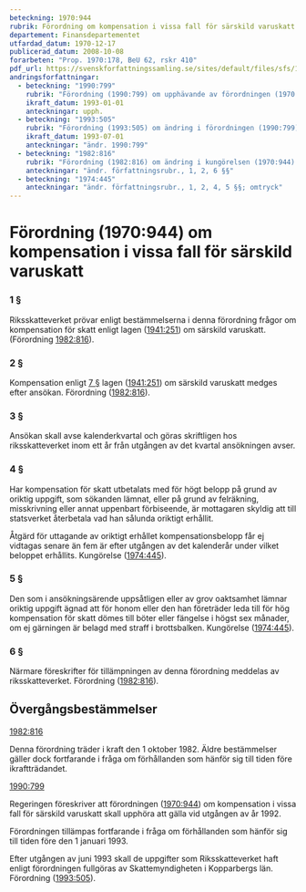 ```yaml
---
beteckning: 1970:944
rubrik: Förordning om kompensation i vissa fall för särskild varuskatt
departement: Finansdepartementet
utfardad_datum: 1970-12-17
publicerad_datum: 2008-10-08
forarbeten: "Prop. 1970:178, BeU 62, rskr 410"
pdf_url: https://svenskforfattningssamling.se/sites/default/files/sfs/1970-12/SFS1970-944.pdf
andringsforfattningar:
  - beteckning: "1990:799"
    rubrik: "Förordning (1990:799) om upphävande av förordningen (1970:944) om kompensation i vissa fall för särskild varuskatt"
    ikraft_datum: 1993-01-01
    anteckningar: upph.
  - beteckning: "1993:505"
    rubrik: "Förordning (1993:505) om ändring i förordningen (1990:799) om upphävande av förordningen (1970:944) om kompensation i vissa fall för särskild varuskatt"
    ikraft_datum: 1993-07-01
    anteckningar: "ändr. 1990:799"
  - beteckning: "1982:816"
    rubrik: "Förordning (1982:816) om ändring i kungörelsen (1970:944) om kompensation i vissa fall för särskild varuskatt och utjämningsskatt"
    anteckningar: "ändr. författningsrubr., 1, 2, 6 §§"
  - beteckning: "1974:445"
    anteckningar: "ändr. författningsrubr., 1, 2, 4, 5 §§; omtryck"
---
```


# Förordning (1970:944) om kompensation i vissa fall för särskild varuskatt

### 1 §

Riksskatteverket prövar enligt bestämmelserna i denna förordning frågor om kompensation för skatt enligt lagen ([1941:251](https://selex.se/eli/sfs/1941/251)) om särskild varuskatt. (Förordning [1982:816](https://selex.se/eli/sfs/1982/816)).

### 2 §

Kompensation enligt [7 §](#7) lagen ([1941:251](https://selex.se/eli/sfs/1941/251)) om särskild varuskatt medges efter ansökan. Förordning ([1982:816](https://selex.se/eli/sfs/1982/816)).

### 3 §

Ansökan skall avse kalenderkvartal och göras skriftligen hos riksskatteverket inom ett år från utgången av det kvartal ansökningen avser.

### 4 §

Har kompensation för skatt utbetalats med för högt belopp på grund av oriktig uppgift, som sökanden lämnat, eller på grund av felräkning, misskrivning eller annat uppenbart förbiseende, är mottagaren skyldig att till statsverket återbetala vad han sålunda oriktigt erhållit.

Åtgärd för uttagande av oriktigt erhållet kompensationsbelopp får ej vidtagas senare än fem är efter utgången av det kalenderår under vilket beloppet erhållits. Kungörelse ([1974:445](https://selex.se/eli/sfs/1974/445)).

### 5 §

Den som i ansökningsärende uppsåtligen eller av grov oaktsamhet lämnar oriktig uppgift ägnad att för honom eller den han företräder leda till för hög kompensation för skatt dömes till böter eller fängelse i högst sex månader, om ej gärningen är belagd med straff i brottsbalken. Kungörelse ([1974:445](https://selex.se/eli/sfs/1974/445)).

### 6 §

Närmare föreskrifter för tillämpningen av denna förordning meddelas av riksskatteverket. Förordning ([1982:816](https://selex.se/eli/sfs/1982/816)).

## Övergångsbestämmelser

[1982:816](https://selex.se/eli/sfs/1982/816)

Denna förordning träder i kraft den 1 oktober 1982. Äldre bestämmelser gäller dock fortfarande i fråga om förhållanden som hänför sig till tiden före ikraftträdandet.

[1990:799](https://selex.se/eli/sfs/1990/799)

Regeringen föreskriver att förordningen ([1970:944](https://selex.se/eli/sfs/1970/944)) om kompensation i vissa fall för särskild varuskatt skall upphöra att gälla vid utgången av år 1992.

Förordningen tillämpas fortfarande i fråga om förhållanden som hänför sig till tiden före den 1 januari 1993.

Efter utgången av juni 1993 skall de uppgifter som Riksskatteverket haft enligt förordningen fullgöras av Skattemyndigheten i Kopparbergs län. Förordning ([1993:505](https://selex.se/eli/sfs/1993/505)).